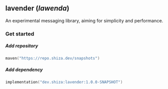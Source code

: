 ## lavender (*lawenda*)

An experimental messaging library, aiming for simplicity and performance.

### Get started

##### Add repository

```kotlin
maven("https://repo.shiza.dev/snapshots")
```

##### Add dependency

```kotlin
implementation("dev.shiza:lavender:1.0.0-SNAPSHOT")
```